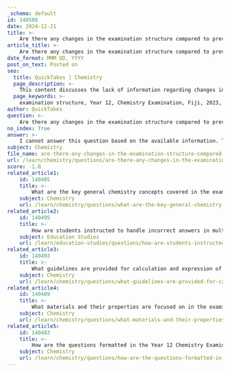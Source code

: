 ```yaml
---
_schema: default
id: 140500
date: 2024-12-21
title: >-
    Are there any changes in the examination structure compared to previous years?
article_title: >-
    Are there any changes in the examination structure compared to previous years?
date_format: MMM DD, YYYY
post_on_text: Posted on
seo:
  title: QuickTakes | Chemistry
  page_description: >-
    This content discusses the lack of information regarding changes in the Year 12 Chemistry Examination structure in Fiji for 2023 compared to previous years, highlighting the need for past examination structures for proper comparison.
  page_keywords: >-
    examination structure, Year 12, Chemistry Examination, Fiji, 2023, changes, previous years, instructions, time allowances, document references
author: QuickTakes
question: >-
    Are there any changes in the examination structure compared to previous years?
no_index: True
answer: >-
    I cannot answer this question based on the available information. The gathered information does not provide specific details regarding changes in the examination structure for the Year 12 Chemistry Examination in Fiji for 2023 compared to previous years. It primarily includes general instructions, time allowances, and references to documents without explicit comparisons or changes noted. For a comprehensive overview of any changes, it would be necessary to have access to the examination structures from previous years for direct comparison.
subject: Chemistry
file_name: are-there-any-changes-in-the-examination-structure-compared-to-previous-years.md
url: /learn/chemistry/questions/are-there-any-changes-in-the-examination-structure-compared-to-previous-years
score: -1.0
related_article1:
    id: 140485
    title: >-
        What are the key general chemistry concepts covered in the examination?
    subject: Chemistry
    url: /learn/chemistry/questions/what-are-the-key-general-chemistry-concepts-covered-in-the-examination
related_article2:
    id: 140495
    title: >-
        How are students instructed to handle incorrect answers in multiple-choice questions?
    subject: Education Studies
    url: /learn/education-studies/questions/how-are-students-instructed-to-handle-incorrect-answers-in-multiplechoice-questions
related_article3:
    id: 140493
    title: >-
        What guidelines are provided for calculation and expression of answers?
    subject: Chemistry
    url: /learn/chemistry/questions/what-guidelines-are-provided-for-calculation-and-expression-of-answers
related_article4:
    id: 140489
    title: >-
        What materials and their properties are focused on in the examination?
    subject: Chemistry
    url: /learn/chemistry/questions/what-materials-and-their-properties-are-focused-on-in-the-examination
related_article5:
    id: 140483
    title: >-
        How are the questions formatted in the Year 12 Chemistry Examination?
    subject: Chemistry
    url: /learn/chemistry/questions/how-are-the-questions-formatted-in-the-year-12-chemistry-examination
---
```


&nbsp;